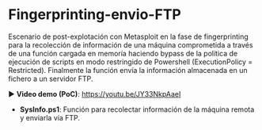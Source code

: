 # Fingerprinting-envio-FTP

Escenario de post-explotación con Metasploit en la fase de fingerprinting para la recolección de información de una máquina comprometida a través de una función cargada en memoría haciendo bypass de la política de ejecución de scripts en modo restringido de Powershell (ExecutionPolicy = Restricted). Finalmente la función envía la información almacenada en un fichero a un servidor FTP.

▶ **Video demo (PoC)**: https://youtu.be/JY33NkpAaeI

- **SysInfo.ps1**: Función para recolectar información de la máquina remota y enviarla vía FTP.